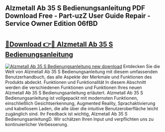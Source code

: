 ## Alzmetall Ab 35 S Bedienungsanleitung PDF Download Free - Part-uzZ User Guide Repair - Service Owner Edition 06fBD

# <h2><a href="http://df0hmf.blite.top/?on=Alzmetall+Ab+35+S+Bedienungsanleitung">🔗Download 👉🔴 Alzmetall Ab 35 S Bedienungsanleitung</a></h2>

[![Alzmetall Ab 35 S Bedienungsanleitung new download](https://i.imgur.com/lujVjoI.png)](http://df0hmf.blite.top/?on=Alzmetall+Ab+35+S+Bedienungsanleitung)
Entdecken Sie die Welt von Alzmetall Ab 35 S Bedienungsanleitung mit diesem umfassenden Benutzerhandbuch, das alle Aspekte der Merkmale und Funktionen des Produkts abdeckt. Funktionen und Funktionalität In diesem Abschnitt werden die verschiedenen Funktionen und Funktionen Ihres neuen Alzmetall Ab 35 S Bedienungsanleitung erläutert. Alzmetall Ab 35 S Bedienungsanleitung ist vollgepackt mit modernsten Funktionen, einschließlich Gesichtserkennung, Augmented Reality, Sprachaktivierung und kabellosem Laden, die alle über die intuitive Benutzeroberfläche leicht zugänglich sind. Ihr Feedback ist wichtig, Alzmetall Ab 35 S BedienungsanleitungD. Wir schätzen Ihren Input und verpflichten uns zu kontinuierlicher Verbesserung.
